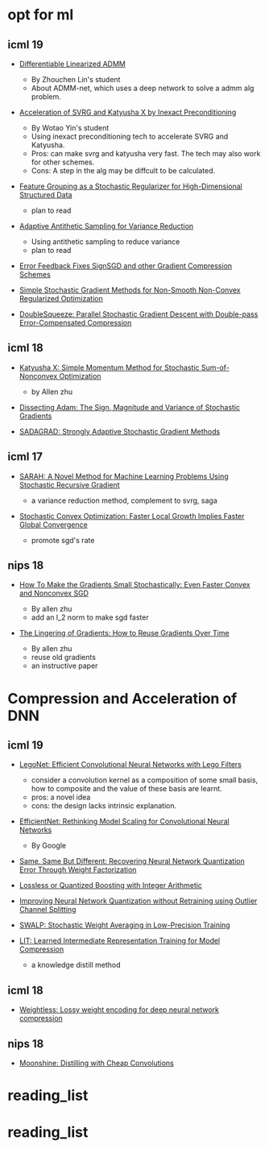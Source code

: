 # opt for ml

## icml 19
- [Differentiable Linearized ADMM](http://proceedings.mlr.press/v97/xie19c/xie19c.pdf)
    - By Zhouchen Lin's student
    - About ADMM-net, which uses a deep network to solve a admm alg problem.

- [Acceleration of SVRG and Katyusha X by Inexact Preconditioning](http://proceedings.mlr.press/v97/liu19a/liu19a.pdf)
  - By Wotao Yin's student
  - Using inexact preconditioning tech to accelerate SVRG and Katyusha.
  - Pros: can make svrg and katyusha very fast. The tech may also work for other schemes.
  - Cons: A step in the alg may be diffcult to be calculated.

- [Feature Grouping as a Stochastic Regularizer
for High-Dimensional Structured Data](http://proceedings.mlr.press/v97/aydore19a/aydore19a.pdf)
    - plan to read

- [Adaptive Antithetic Sampling for Variance Reduction](http://proceedings.mlr.press/v97/ren19b/ren19b.pdf)
  - Using antithetic sampling to reduce variance
  - plan to read 

- [Error Feedback Fixes SignSGD and other Gradient Compression Schemes](http://proceedings.mlr.press/v97/karimireddy19a/karimireddy19a.pdf)

- [Simple Stochastic Gradient Methods for Non-Smooth Non-Convex Regularized Optimization](http://proceedings.mlr.press/v97/metel19a/metel19a.pdf)

- [DoubleSqueeze: Parallel Stochastic Gradient Descent with Double-pass Error-Compensated Compression](http://proceedings.mlr.press/v97/tang19d/tang19d.pdf)
  
<!--
- [Faster Stochastic Alternating Direction Method of Multipliers for Nonconvex Optimization](http://proceedings.mlr.press/v97/huang19a/huang19a.pdf)

- [Riemannian adaptive stochastic gradient algorithms on matrix manifolds](http://proceedings.mlr.press/v97/kasai19a/kasai19a.pdf)

- [Stochastic Gradient Push for Distributed Deep Learning](http://proceedings.mlr.press/v97/assran19a/assran19a.pdf)

- [Decentralized Stochastic Optimization and Gossip Algorithms with Compressed Communication](http://proceedings.mlr.press/v97/koloskova19a/koloskova19a.pdf)

- [Estimate Sequences for Variance-Reduced Stochastic Composite Optimization](http://proceedings.mlr.press/v97/kulunchakov19a/kulunchakov19a.pdf)

- [On the Computation and Communication Complexity of Parallel SGD with Dynamic Batch Sizes for Stochastic Non-Convex Optimization](http://proceedings.mlr.press/v97/yu19c/yu19c.pdf)

- [On the Linear Speedup Analysis of Communication Efficient Momentum SGD for Distributed Non-Convex Optimization](http://proceedings.mlr.press/v97/yu19d/yu19d.pdf)

- [Lower Bounds for Smooth Nonconvex Finite-Sum Optimization](http://proceedings.mlr.press/v97/zhou19b/zhou19b.pdf)

- [SGD without Replacement: Sharper Rates for General Smooth Convex Functions](http://proceedings.mlr.press/v97/nagaraj19a/nagaraj19a.pdf)

-->

## icml 18
- [Katyusha X: Simple Momentum Method for Stochastic Sum-of-Nonconvex Optimization](http://proceedings.mlr.press/v80/allen-zhu18a/allen-zhu18a.pdf)
  - by Allen zhu

- [Dissecting Adam: The Sign, Magnitude and Variance of Stochastic Gradients](http://proceedings.mlr.press/v80/balles18a/balles18a.pdf)

- [SADAGRAD: Strongly Adaptive Stochastic Gradient Methods](http://proceedings.mlr.press/v80/chen18m/chen18m.pdf)

<!--

- [Dissipativity Theory for Accelerating Stochastic Variance Reduction: A Unified Analysis of SVRG and Katyusha Using Semidefinite Programs](http://proceedings.mlr.press/v80/hu18b/hu18b.pdf)
  
- [Asynchronous Decentralized Parallel Stochastic Gradient Descent](http://proceedings.mlr.press/v80/lian18a/lian18a.pdf)

- [Fast Variance Reduction Method with Stochastic Batch Size](http://proceedings.mlr.press/v80/liu18f/liu18f.pdf)
  - considers the cache/disk IO effect in saga alg.

- [Error Compensated Quantized SGD and its Applications to Large-scale Distributed Optimization](http://proceedings.mlr.press/v80/wu18d/wu18d.pdf)

-->

## icml 17

- [SARAH: A Novel Method for Machine Learning Problems Using Stochastic Recursive Gradient](http://proceedings.mlr.press/v70/nguyen17b/nguyen17b.pdf)
  - a variance reduction method, complement to svrg, saga

- [Stochastic Convex Optimization: Faster Local Growth Implies Faster Global Convergence](http://proceedings.mlr.press/v70/xu17a/xu17a.pdf)
  - promote sgd's rate

## nips 18

- [How To Make the Gradients Small Stochastically: Even Faster Convex and Nonconvex SGD](https://papers.nips.cc/paper/7392-how-to-make-the-gradients-small-stochastically-even-faster-convex-and-nonconvex-sgd)
  - By allen zhu
  - add an l_2 norm to make sgd faster

- [The Lingering of Gradients: How to Reuse Gradients Over Time](https://papers.nips.cc/paper/7400-the-lingering-of-gradients-how-to-reuse-gradients-over-time)
  - By allen zhu
  - reuse old gradients
  - an instructive paper

# Compression and Acceleration of DNN

## icml 19

- [LegoNet: Efficient Convolutional Neural Networks with Lego Filters](http://proceedings.mlr.press/v97/yang19c/yang19c.pdf)
  - consider a convolution kernel as a composition of some small basis, how to composite and the value of these basis are learnt.
  - pros: a novel idea
  - cons: the design lacks intrinsic explanation.

- [EfficientNet: Rethinking Model Scaling for Convolutional Neural Networks](http://proceedings.mlr.press/v97/tan19a/tan19a.pdf)
  - By Google

- [Same, Same But Different: Recovering Neural Network Quantization Error Through Weight Factorization](http://proceedings.mlr.press/v97/meller19a/meller19a.pdf)

- [Lossless or Quantized Boosting with Integer Arithmetic](http://proceedings.mlr.press/v97/nock19a/nock19a.pdf)


- [Improving Neural Network Quantization without Retraining using Outlier Channel Splitting](http://proceedings.mlr.press/v97/zhao19c/zhao19c.pdf)

<!--

- [Towards Understanding Knowledge Distillation](http://proceedings.mlr.press/v97/phuong19a/phuong19a.pdf)

-->

- [SWALP: Stochastic Weight Averaging in Low-Precision Training](http://proceedings.mlr.press/v97/yang19d/yang19d.pdf)

- [LIT: Learned Intermediate Representation Training for Model Compression](http://proceedings.mlr.press/v97/koratana19a/koratana19a.pdf)
  - a knowledge distill method

## icml 18

- [Weightless: Lossy weight encoding for deep neural network compression](http://proceedings.mlr.press/v80/reagan18a/reagan18a.pdf)

## nips 18
- [Moonshine: Distilling with Cheap Convolutions](https://papers.nips.cc/paper/7553-moonshine-distilling-with-cheap-convolutions.pdf)
# reading_list
# reading_list
